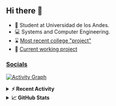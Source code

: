 ## Hi there 👋

<!--
**Daniel-VergaraM/Daniel-VergaraM** is a ✨ _special_ ✨ repository because its `README.md` (this file) appears on your GitHub profile.-->

- 🌱 Student at Universidad de los Andes.
- 💻 Systems and Computer Engineering.
- ⌛ [Most recent college "project"](https://daniel-vergaram.github.io/Taller-1-DSE/)
- 🔨 [Current working project](https://github.com/Daniel-VergaraM/WebRTC-Video-Broadcast)


<h3><a href="https://linktr.ee/dvergaram" target="_blank">Socials</a></h3>
  


[![Activity Graph](https://github-readme-activity-graph.vercel.app/graph?username=daniel-vergaram&theme=github-dark-dimmed&custom_title=Daniel%27s%20Activity%20Graph&hide_border=true)](https://github.com/ashutosh00710/github-readme-activity-graph)

<!--START_SECTION:activity-->

<!--END_SECTION:activity-->

<details> <summary> <b>⚡ Recent Activity</b> </summary>
  
<!--START_SECTION:waka-->
![Code Time](http://img.shields.io/badge/Code%20Time-277%20hrs%2057%20mins-blue)

![Lines of code](https://img.shields.io/badge/From%20Hello%20World%20I%27ve%20Written-4.4%20million%20lines%20of%20code-blue)

**🐱 My GitHub Data** 

> 📦 13.3 kB Used in GitHub's Storage 
 > 
> 🏆 272 Contributions in the Year 2025
 > 
> 🚫 Not Opted to Hire
 > 
> 📜 5 Public Repositories 
 > 
> 🔑 5 Private Repositories 
 > 
**I'm an Early 🐤** 

```text
🌞 Morning                533 commits         █████████░░░░░░░░░░░░░░░░   34.39 % 
🌆 Daytime                471 commits         ████████░░░░░░░░░░░░░░░░░   30.39 % 
🌃 Evening                409 commits         ███████░░░░░░░░░░░░░░░░░░   26.39 % 
🌙 Night                  137 commits         ██░░░░░░░░░░░░░░░░░░░░░░░   08.84 % 
```


📊 **This Week I Spent My Time On** 

```text
🕑︎ Time Zone: America/Bogota

💬 Programming Languages: 
Bash                     6 hrs 44 mins       ███████████████████░░░░░░   75.48 % 
HTML                     49 mins             ██░░░░░░░░░░░░░░░░░░░░░░░   09.22 % 
JSON                     47 mins             ██░░░░░░░░░░░░░░░░░░░░░░░   08.87 % 
INI                      23 mins             █░░░░░░░░░░░░░░░░░░░░░░░░   04.41 % 
Other                    7 mins              ░░░░░░░░░░░░░░░░░░░░░░░░░   01.34 % 

🐱‍💻 Projects: 
oh-my-zsh                8 hrs 3 mins        ███████████████████████░░   90.16 % 
tutorialTypescript       38 mins             ██░░░░░░░░░░░░░░░░░░░░░░░   07.27 % 
tutorial_ts              13 mins             █░░░░░░░░░░░░░░░░░░░░░░░░   02.57 % 
```


 Last Updated on 10/04/2025 01:45:00 UTC
<!--END_SECTION:waka-->

</details>

<details> <summary> <b>📈 GitHub Stats</b> </summary>
<!--START_SECTION:simplewaka-->

```txt
From: 10 June 2024 - To: 10 April 2025

Total Time: 277 hrs 57 mins

Java              136 hrs 3 mins  🟩🟩🟩🟩🟩🟩🟩🟩🟩🟩🟩🟩⬜⬜⬜⬜⬜⬜⬜⬜⬜⬜⬜⬜⬜   48.95 %
JavaScript        55 hrs 4 mins   🟩🟩🟩🟩🟩⬜⬜⬜⬜⬜⬜⬜⬜⬜⬜⬜⬜⬜⬜⬜⬜⬜⬜⬜⬜   19.81 %
TypeScript        38 hrs 11 mins  🟩🟩🟩🟨⬜⬜⬜⬜⬜⬜⬜⬜⬜⬜⬜⬜⬜⬜⬜⬜⬜⬜⬜⬜⬜   13.74 %
Bash              11 hrs 8 mins   🟩⬜⬜⬜⬜⬜⬜⬜⬜⬜⬜⬜⬜⬜⬜⬜⬜⬜⬜⬜⬜⬜⬜⬜⬜   04.01 %
Python            7 hrs 17 mins   🟨⬜⬜⬜⬜⬜⬜⬜⬜⬜⬜⬜⬜⬜⬜⬜⬜⬜⬜⬜⬜⬜⬜⬜⬜   02.63 %
```

<!--END_SECTION:simplewaka-->
</details>
